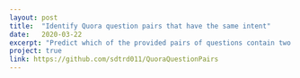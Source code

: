 ```yaml
---
layout: post
title:  "Identify Quora question pairs that have the same intent"
date:   2020-03-22
excerpt: "Predict which of the provided pairs of questions contain two questions with the same meaning by using MaLSTM."
project: true
link: https://github.com/sdtrd011/QuoraQuestionPairs
---
```

